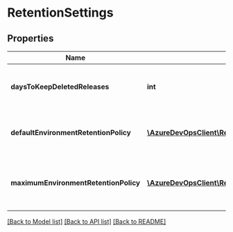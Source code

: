 # RetentionSettings

## Properties
Name | Type | Description | Notes
------------ | ------------- | ------------- | -------------
**daysToKeepDeletedReleases** | **int** | Number of days to keep deleted releases. | [optional] 
**defaultEnvironmentRetentionPolicy** | [**\AzureDevOpsClient\Release\AzureDevOpsClient\Release\Model\EnvironmentRetentionPolicy**](EnvironmentRetentionPolicy.md) | Specifies the default environment retention policy. | [optional] 
**maximumEnvironmentRetentionPolicy** | [**\AzureDevOpsClient\Release\AzureDevOpsClient\Release\Model\EnvironmentRetentionPolicy**](EnvironmentRetentionPolicy.md) | Specifies the maximum environment retention policy. | [optional] 

[[Back to Model list]](../README.md#documentation-for-models) [[Back to API list]](../README.md#documentation-for-api-endpoints) [[Back to README]](../README.md)


